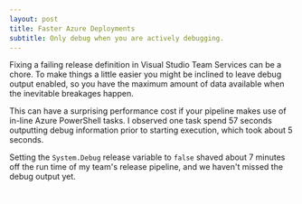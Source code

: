 ```yaml
---
layout: post
title: Faster Azure Deployments
subtitle: Only debug when you are actively debugging.
---
```

Fixing a failing release definition in Visual Studio Team Services can be a chore. To make things a little easier you might be inclined to leave debug output enabled, so you have the maximum amount of data available when the inevitable breakages happen.

This can have a surprising performance cost if your pipeline makes use of in-line Azure PowerShell tasks. I observed one task spend 57 seconds outputting debug information prior to starting execution, which took about 5 seconds.

Setting the ```System.Debug``` release variable to ```false``` shaved about 7 minutes off the run time of my team's release pipeline, and we haven't missed the debug output yet.

![spacer](/img/spacer.gif)

